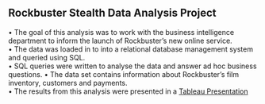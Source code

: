 ## Rockbuster Stealth Data Analysis Project 

•	The goal of this analysis was to work with the business intelligence department to inform the launch of Rockbuster’s new online service.  
•	The data was loaded in to into a relational database management system and queried using SQL.  
•	SQL queries were written to analyse the data and answer ad hoc business questions. 
•	The data set contains information about Rockbuster’s film inventory, customers and payments.   
•	The results from this analysis were presented in a [Tableau Presentation](https://public.tableau.com/profile/rebecca3609#!/vizhome/RockbusterStealthLLC/RockbusterStealthLLC)  
